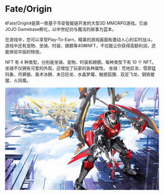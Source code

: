 # Fate/Origin

《Fate/Origin》是第一款基于币安智能链开发的大型3D MMORPG游戏。它由JOJO Gamebase孵化，以中世纪剑与魔法的故事为蓝本。

在游戏中，您可以享受Play-To-Earn，精美的游戏画面和激动人心的实时战斗。游戏中还有宠物、坐骑、时装、翅膀等40种NFT，不仅能让你获得高额利润，还能体验华丽的特效。

NFT 有 4 种类型，分别是坐骑、宠物、时装和翅膀。每种类型下有 10 个 NFT。
坐骑不仅拥有可爱的外观，还增加了玩家的各种属性。
坐骑：荒地巨龙、雪原猛犸象、月罪狼、奥术冰狮、末日巨龙、水晶梦魇、魅惑狐狸、双足飞龙、钢铁猩猩、火凤凰。

![fateorigin-dapp-games-bsc-image2_f02e0d415e5f89e2a5eaedd27cfc59a4](fateorigin-dapp-games-bsc-image2_f02e0d415e5f89e2a5eaedd27cfc59a4.png)

